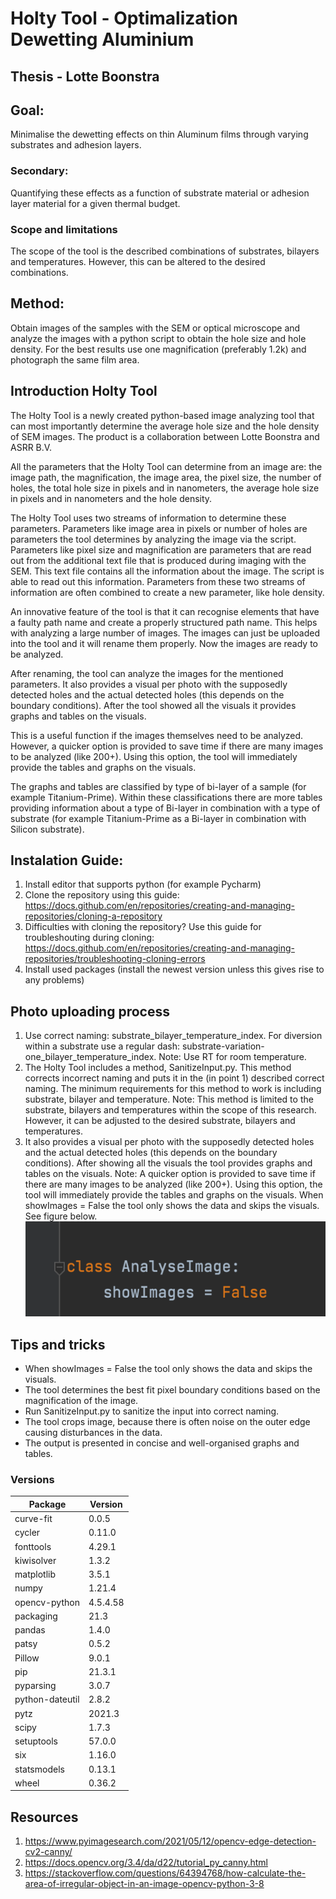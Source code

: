 # Holty Tool - Optimalization Dewetting Aluminium
## Thesis - Lotte Boonstra

## Goal:
Minimalise the dewetting effects on thin Aluminum films through varying substrates and adhesion layers. 

### Secondary:
Quantifying these effects as a function of substrate material or adhesion layer material for a given thermal budget.

### Scope and limitations
The scope of the tool is the described combinations of substrates, bilayers and temperatures. However, this can be altered to the desired combinations. 


## Method:
Obtain images of the samples with the SEM or optical microscope and analyze the images with a python script to obtain the hole size and hole density. For the best results use one magnification (preferably 1.2k) and photograph the same film area. 

## Introduction Holty Tool
The Holty Tool is a newly created python-based image analyzing tool that can most importantly determine the average hole size and the hole density of SEM images. The product is a collaboration between Lotte Boonstra and ASRR B.V.

All the parameters that the Holty Tool can determine from an image are: the image path, the magnification, the image area, the pixel size, the number of holes, the total hole size in pixels and in nanometers, the average hole size in pixels and in nanometers and the hole density. 

The Holty Tool uses two streams of information to determine these parameters. Parameters like image area in pixels or number of holes are parameters the tool determines by analyzing the image via the script. Parameters like pixel size and magnification are parameters that are read out from the additional text file that is produced during imaging with the SEM. This text file contains all the information about the image. The script is able to read out this information. Parameters from these two streams of information are often combined to create a new parameter, like hole density.

An innovative feature of the tool is that it can recognise elements that have a faulty path name and create a properly structured path name. This helps with analyzing a large number of images. The images can just be uploaded into the tool and it will rename them properly. Now the images are ready to be analyzed. 

After renaming, the tool can analyze the images for the mentioned parameters. It also provides a visual per photo with the supposedly detected holes and the actual detected holes (this depends on the boundary conditions). After the tool showed all the visuals it provides graphs and tables on the visuals. 

This is a useful function if the images themselves need to be analyzed. However, a quicker option is provided to save time if there are many images to be analyzed (like 200+). Using this option, the tool will immediately provide the tables and graphs on the visuals. 

The graphs and tables are classified by type of bi-layer of a sample (for example Titanium-Prime). Within these classifications there are more tables providing information about a type of Bi-layer in combination with a type of substrate (for example Titanium-Prime as a Bi-layer in combination with Silicon substrate).


## Instalation Guide:
1. Install editor that supports python (for example Pycharm)
2. Clone the repository using this guide: https://docs.github.com/en/repositories/creating-and-managing-repositories/cloning-a-repository
3. Difficulties with cloning the repository?  Use this guide for troubleshouting during cloning: https://docs.github.com/en/repositories/creating-and-managing-repositories/troubleshooting-cloning-errors
4. Install used packages (install the newest version unless this gives rise to any problems)

## Photo uploading process
1. Use correct naming: substrate_bilayer_temperature_index. For diversion within a substrate use a regular dash: substrate-variation-one_bilayer_temperature_index. Note: Use RT for room temperature.
2. The Holty Tool includes a method, SanitizeInput.py. This method corrects incorrect naming and puts it in the (in point 1) described correct naming. The minimum requirements for this method to work is including substrate, bilayer and temperature. Note: This method is limited to the substrate, bilayers and temperatures within the scope of this research. However, it can be adjusted to the desired substrate, bilayers and temperatures. 
3. It also provides a visual per photo with the supposedly detected holes and the actual detected holes (this depends on the boundary conditions). After showing all the visuals the tool provides graphs and tables on the visuals. Note: A quicker option is provided to save time if there are many images to be analyzed (like 200+). Using this option, the tool will immediately provide the tables and graphs on the visuals. When showImages = False the tool only shows the data and skips the visuals. See figure below. ![img_1.png](img_1.png)

## Tips and tricks 
* When showImages = False the tool only shows the data and skips the visuals. 
* The tool determines the best fit pixel boundary conditions based on the magnification of the image. 
* Run SanitizeInput.py to sanitize the input into correct naming. 
* The tool crops image, because there is often noise on the outer edge causing disturbances in the data. 
* The output is presented in concise and well-organised graphs and tables.

### Versions

| **Package**     	| **Version** 	|
|-----------------	|-------------	|
| curve-fit       	| 0.0.5       	|
| cycler          	| 0.11.0      	|
| fonttools       	| 4.29.1      	|
| kiwisolver      	| 1.3.2       	|
| matplotlib      	| 3.5.1       	|
| numpy           	| 1.21.4      	|
| opencv-python   	| 4.5.4.58    	|
| packaging       	| 21.3        	|
| pandas          	| 1.4.0       	|
| patsy           	| 0.5.2       	|
| Pillow          	| 9.0.1       	|
| pip             	| 21.3.1      	|
| pyparsing       	| 3.0.7       	|
| python-dateutil 	| 2.8.2       	|
| pytz            	| 2021.3      	|
| scipy           	| 1.7.3       	|
| setuptools      	| 57.0.0      	|
| six             	| 1.16.0      	|
| statsmodels     	| 0.13.1      	|
| wheel           	| 0.36.2      	|

## Resources
1. https://www.pyimagesearch.com/2021/05/12/opencv-edge-detection-cv2-canny/
2. https://docs.opencv.org/3.4/da/d22/tutorial_py_canny.html
3. https://stackoverflow.com/questions/64394768/how-calculate-the-area-of-irregular-object-in-an-image-opencv-python-3-8